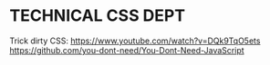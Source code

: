 # TECHNICAL CSS DEPT

Trick dirty CSS: https://www.youtube.com/watch?v=DQk9TqO5ets
https://github.com/you-dont-need/You-Dont-Need-JavaScript
